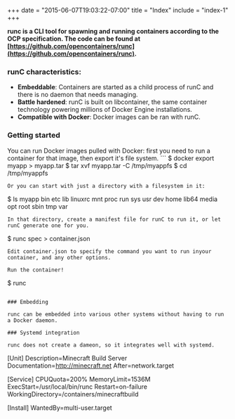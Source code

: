 +++
date = "2015-06-07T19:03:22-07:00"
title = "Index"
include = "index-1"
+++

**runc is a CLI tool for spawning and running containers according to the OCP specification. The code can be found at [https://github.com/opencontainers/runc](https://github.com/opencontainers/runc).**


### runC characteristics:

* **Embeddable**: Containers are started as a child process of runC and there is no daemon that needs managing.
* **Battle hardened**: runC is built on libcontainer, the same container technology powering millions of Docker Engine installations.
* **Compatible with Docker**: Docker images can be ran with runC.

### Getting started

You can run Docker images pulled with Docker: first you need to run a container for that image, then export it's file system. ```
$ docker export myapp > myapp.tar
$ tar xvf myapp.tar -C /tmp/myappfs
$ cd /tmp/myappfs
```
Or you can start with just a directory with a filesystem in it:
```
$ ls myapp
bin      etc      lib      linuxrc  mnt      proc     run      sys      usr
dev      home     lib64    media    opt      root     sbin     tmp      var
```
In that directory, create a manifest file for runC to run it, or let runC generate one for you.
```
$ runc spec > container.json
```
Edit container.json to specify the command you want to run inyour container, and any other options. 

Run the container!
```
$ runc
```

### Embedding

runc can be embedded into various other systems without having to run a Docker daemon.

### Systemd integration

runc does not create a dameon, so it integrates well with systemd.

```
[Unit]
Description=Minecraft Build Server
Documentation=http://minecraft.net
After=network.target

[Service]
CPUQuota=200%
MemoryLimit=1536M
ExecStart=/usr/local/bin/runc
Restart=on-failure
WorkingDirectory=/containers/minecraftbuild

[Install]
WantedBy=multi-user.target
```
